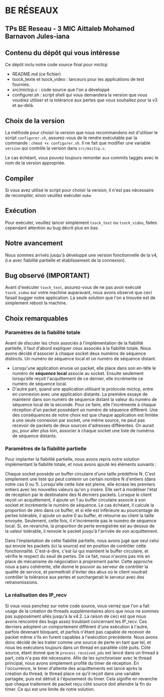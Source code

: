 # BE RÉSEAUX
## TPs BE Reseau - 3 MIC Aittaleb Mohamed Barnavon Jules-iana

## Contenu du dépôt qui vous intéresse
Ce dépôt inclu notre code source final pour mictcp 
  - README.md (ce fichier) 
  - tsock_texte et tsock_video : lanceurs pour les applications de test fournies. 
  - src/mictcp.c : code source que l'on a développé
  - configurer.sh : script shell qui vous demandera la version que vous voudrez utiliser et la tolérance aux pertes que vous souhaitez pour la v3 et au-delà.

## Choix de la version
La méthode pour choisir la version que nous recommandons est d'utiliser le script `configurer.sh`, assurez-vous de le rendre exécutable par la commande :
`chmod +x configurer.sh`. Il ne fait que modifier une variable `version` qui contrôle la version dans `src/mictcp.c`.  

Le cas échéant, vous pouvez toujours remonter aux commits taggés avec le nom de la version appropriée. 

## Compiler
Si vous avez utilisé le script pour choisir la version, il n'est pas nécessaire de recompiler, sinon veuillez exécuter `make`

## Exécution
Pour exécuter, veuillez lancer simplement `tsock_text` ou `tsock_video`, faites cependant attention au bug décrit plus en bas.

## Notre avancement
Nous sommes arrivés jusqu'à développé une version fonctionnelle de la v4, (i.e avec fiabilité partielle et établissement de la connexion).

## Bug observé (IMPORTANT)
Avant d'exécuter `tsock_text`, assurez-vous de ne pas avoir exécuté `tsock_video` sur votre machine auparavant, nous avons observé que ceci faisait bugger
notre application. La seule solution que l'on a trouvée est de simplement reboot la machine.

## Choix remarquables 
### Paramètres de la fiabilité totale

Avant de discuter les choix associés à l'implémentation de la fiabilité partielle, il faut d'abord expliquer ceux associés à la fiabilité totale. Nous avons décidé d'associer à chaque socket deux numéros de séquence distincts. Un numéro de séquence local et un numéro de séquence distant. 
- Lorsqu'une application envoie un packet, elle place dans son en-tête le numéro de **séquence local** associe au socket. Ensuite seulement lorsqu'elle reçoit l'acquittement de ce dernier, elle incrémente ce numéro de séquence local.
- D'autre part, quand une application utilisant le protocole mictcp, entre en connexion avec une application distante. La première essaye de maintenir dans son numéro de séquence distant la valeur du numéro de séquence local de la seconde. Pour ce faire, elle l'incrémente à chaque réception d'un packet possédant un numéro de séquence différent.
Une des conséquences de notre choix est que chaque application est limitée à une seule connexion par socket, une même source, ne peut pas recevoir de packets de deux sources d'adresses différentes.
On aurait pu, pour aller plus loin, associer à chaque socket une liste de numéros de séquence distants.

### Paramètres de la fiabilité partielle
Pour implanter la fiabilité partielle, nous avons repris notre solution implémentant la fiabilité totale, et nous avons ajouté les éléments suivants :

Chaque socket possède un buffer circulaire d'une taille prédéfinie N. C'est simplement une liste qui peut contenir un certain nombre N d'entiers (dans notre cas 0 ou 1). Lorsqu'elle cette liste est pleine, elle écrase les premiers entiers avec les nouvelles valeurs qu'on y insère. Elle sert à modéliser l'état de réception par le destinataire des N derniers packets. 
Lorsque le client reçoit un acquittement, il ajoute un 1 au buffer circulaire associe à son socket et incrémente le numéro de séquence.
Le cas échéant, il calcule la proportion de zéro dans ce buffer, et si elle est inférieure au pourcentage de pertes tolérable, il ajoute un autre 0 au buffer, et retourne au client la taille envoyée.
Seulement, cette fois, il n'incrémente pas le numéro de séquence local.
Si, en revanche, la proportion de perte enregistrée est au-dessus de la valeur tolérable, il renvoie le packet jusqu'à l'arrivée de son acquittement. 

Dans l'implantation de cette fiabilité partielle, nous avons jugé que seul celui qui envoie les packets (ici la source) est en position de contrôler cette fonctionnalité. C'est-à-dire, c'est lui qui maintient le buffer circulaire, et vérifie le respect du seuil de pertes. De ce fait, nous n'avons pas mis en place de mécanisme de négociation à proprement parler.
Cette approche nous a paru cohérente, elle donne le pouvoir au serveur de contrôler la qualité de service, et permettrait d'éviter des abus où le client voudrait contrôler la tolérance aux pertes et surchargerait le serveur avec des retransmissions.
 
### La réalisation des IP_recv
Si vous vous penchez sur notre code source, vous verrez que l'on a fait usage de la création de threads supplémentaires alors que nous ne sommes pas supposément allés jusqu'à la v4.2.
La raison de ceci est que nous avons rencontré des bugs assez troublant concernant les IP_recv.  Ces derniers adoptent un comportement différent d'une exécution à l'autre, parfois devenant bloquant, et parfois n'étant pas capable de recevoir de packet même s'ils en furent capables à l'exécution précédente.
Nous avons donc décidé de les traiter comme une source de perte en tant que tel, et nous les exécutons toujours dans un thread en parallèle côté puits. Côté source, étant donné que le `process_received_pdu` est lancé dans un thread à part, cela n'a pas été nécessaire.
Afin de les synchroniser avec le thread principal, nous avons simplement profité du timer de réception. En l'occurrence, le timer d'attente des acquittements est lancé après la création du thread, le thread place ce qu'il reçoit dans une variable partagée, puis est détruit à l'épuisement du timer.
Cela signifie en revanche que chaque traitement de packet reçu côté source doit attendre la fin du timer. Ce qui est une limite de notre solution.

